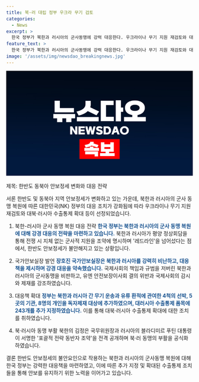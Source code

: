 ```yaml
---
title: 북·러 대립 정부 우크라 무기 검토
categories:
  - News
excerpt: >
  한국 정부가 북한과 러시아의 군사동맹에 강력 대응한다. 우크라이나 무기 지원 재검토와 대북·러시아 수출통제 확대로 북·러의 전쟁 시 지체 없는 군사적 지원을 비난하며, 국제사회의 책임과 규범을 저버린 것으로 지적했다. 또한, 러시아와 북한의 무기 운송과 유류 환적에 관여한 곳과 개인을 독자제재 대상에 추가했고, 대(對)러시아 수출통제 품목에 243개를 추가 지정했다. 북한과 러시아의 포괄적 전략 동반자 조약으로 인해 한반도 긴장이 고조될 전망이다.
feature_text: >
  한국 정부가 북한과 러시아의 군사동맹에 강력 대응한다. 우크라이나 무기 지원 재검토와 대북·러시아 수출통제 확대로 북·러의 전쟁 시 지체 없는 군사적 지원을 비난하며, 국제사회의 책임과 규범을 저버린 것으로 지적했다. 또한, 러시아와 북한의 무기 운송과 유류 환적에 관여한 곳과 개인을 독자제재 대상에 추가했고, 대(對)러시아 수출통제 품목에 243개를 추가 지정했다. 북한과 러시아의 포괄적 전략 동반자 조약으로 인해 한반도 긴장이 고조될 전망이다.
image: '/assets/img/newsdao_breakingnews.jpg'
---
```


<p><img src="/assets/img/newsdao_breakingnews.jpg" alt="implanttips 속보" /></p>

<p>제목: 한반도 동북아 안보정세 변화와 대응 전략</p>

<p>서론
한반도 및 동북아 지역 안보정세가 변화하고 있는 가운데, 북한과 러시아의 군사 동맹 복원에 따른 대한민국(NK) 정부의 대응 조치가 강화됨에 따라 우크라이나 무기 지원 재검토와 대북·러시아 수출통제 확대 등이 선정되었습니다.</p>

<ol>
<li><p>북한-러시아 군사 동맹 복원 대응 전략
<b><span style="color: #1a5490;">한국 정부는 북한과 러시아의 군사 동맹 복원에 대해 강경 대응의 전략을 마련하고 있습니다.</span></b>
북한과 러시아가 평양 정상회담을 통해 전쟁 시 지체 없는 군사적 지원을 조약에 명시하며 '레드라인'을 넘어섰다는 점에서, 한반도 안보정세가 불안해지고 있는 상황입니다.</p></li>
<li><p>국가안보실장 발언
<b><span style="color: #1a5490;">장호진 국가안보실장은 북한과 러시아를 강력히 비난하고, 대응책을 제시하며 강경 대응을 약속했습니다.</span></b>
국제사회의 책임과 규범을 저버린 북한과 러시아의 군사동맹을 비판하고, 유엔 안전보장이사회 결의 위반과 국제사회의 감시와 제재를 강조하였습니다.</p></li>
<li><p>대응책 확대
<b><span style="color: #1a5490;">정부는 북한과 러시아 간 무기 운송과 유류 환적에 관여한 4척의 선박, 5곳의 기관, 8명의 개인을 독자제재 대상에 추가하였으며, 대러시아 수출통제 품목에 243개를 추가 지정하였습니다.</span></b>
이를 통해 대북·러시아 수출통제 확대에 대한 조치를 취하였습니다.</p></li>
<li><p>북·러시아 동맹 부활
북한의 김정은 국무위원장과 러시아의 블라디미르 푸틴 대통령이 서명한 '포괄적 전략 동반자 조약'을 전격 공개하며 북·러 동맹의 부활을 공식화하였습니다.</p></li>
</ol>

<p>결론
한반도 안보정세의 불안요인으로 작용하는 북한과 러시아의 군사동맹 복원에 대해 한국 정부는 강력한 대응책을 마련하였고, 이에 따른 추가 지정 및 확대된 수출통제 조치들을 통해 안보를 유지하기 위한 노력을 이어가고 있습니다.</p>

